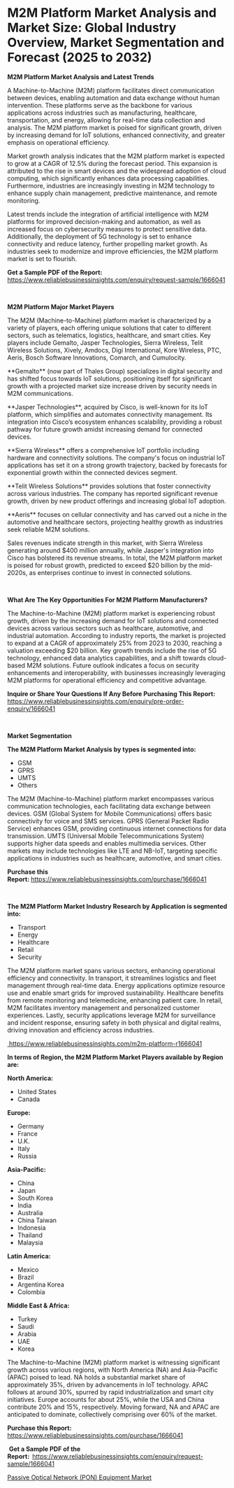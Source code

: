 <p><h1>M2M Platform Market Analysis and Market Size: Global Industry Overview, Market Segmentation and Forecast (2025 to 2032)</h1></p><p><strong>M2M Platform Market Analysis and Latest Trends</strong></p>
<p><p>A Machine-to-Machine (M2M) platform facilitates direct communication between devices, enabling automation and data exchange without human intervention. These platforms serve as the backbone for various applications across industries such as manufacturing, healthcare, transportation, and energy, allowing for real-time data collection and analysis. The M2M platform market is poised for significant growth, driven by increasing demand for IoT solutions, enhanced connectivity, and greater emphasis on operational efficiency.</p><p>Market growth analysis indicates that the M2M platform market is expected to grow at a CAGR of 12.5% during the forecast period. This expansion is attributed to the rise in smart devices and the widespread adoption of cloud computing, which significantly enhances data processing capabilities. Furthermore, industries are increasingly investing in M2M technology to enhance supply chain management, predictive maintenance, and remote monitoring. </p><p>Latest trends include the integration of artificial intelligence with M2M platforms for improved decision-making and automation, as well as increased focus on cybersecurity measures to protect sensitive data. Additionally, the deployment of 5G technology is set to enhance connectivity and reduce latency, further propelling market growth. As industries seek to modernize and improve efficiencies, the M2M platform market is set to flourish.</p></p>
<p><strong>Get a Sample PDF of the Report:&nbsp;</strong> <a href="https://www.reliablebusinessinsights.com/enquiry/request-sample/1666041?utm_campaign=2761&utm_medium=2&utm_source=Github&utm_content=ia&utm_term=08042025&utm_id=m2m-platform">https://www.reliablebusinessinsights.com/enquiry/request-sample/1666041</a></p>
<p>&nbsp;</p>
<p><strong>M2M Platform Major Market Players</strong></p>
<p><p>The M2M (Machine-to-Machine) platform market is characterized by a variety of players, each offering unique solutions that cater to different sectors, such as telematics, logistics, healthcare, and smart cities. Key players include Gemalto, Jasper Technologies, Sierra Wireless, Telit Wireless Solutions, Xively, Amdocs, Digi International, Kore Wireless, PTC, Aeris, Bosch Software Innovations, Comarch, and Cumulocity.</p><p>**Gemalto** (now part of Thales Group) specializes in digital security and has shifted focus towards IoT solutions, positioning itself for significant growth with a projected market size increase driven by security needs in M2M communications. </p><p>**Jasper Technologies**, acquired by Cisco, is well-known for its IoT platform, which simplifies and automates connectivity management. Its integration into Cisco’s ecosystem enhances scalability, providing a robust pathway for future growth amidst increasing demand for connected devices.</p><p>**Sierra Wireless** offers a comprehensive IoT portfolio including hardware and connectivity solutions. The company's focus on industrial IoT applications has set it on a strong growth trajectory, backed by forecasts for exponential growth within the connected devices segment.</p><p>**Telit Wireless Solutions** provides solutions that foster connectivity across various industries. The company has reported significant revenue growth, driven by new product offerings and increasing global IoT adoption.</p><p>**Aeris** focuses on cellular connectivity and has carved out a niche in the automotive and healthcare sectors, projecting healthy growth as industries seek reliable M2M solutions.</p><p>Sales revenues indicate strength in this market, with Sierra Wireless generating around $400 million annually, while Jasper's integration into Cisco has bolstered its revenue streams. In total, the M2M platform market is poised for robust growth, predicted to exceed $20 billion by the mid-2020s, as enterprises continue to invest in connected solutions.</p></p>
<p>&nbsp;</p>
<p><strong>What Are The Key Opportunities For M2M Platform Manufacturers?</strong></p>
<p><p>The Machine-to-Machine (M2M) platform market is experiencing robust growth, driven by the increasing demand for IoT solutions and connected devices across various sectors such as healthcare, automotive, and industrial automation. According to industry reports, the market is projected to expand at a CAGR of approximately 25% from 2023 to 2030, reaching a valuation exceeding $20 billion. Key growth trends include the rise of 5G technology, enhanced data analytics capabilities, and a shift towards cloud-based M2M solutions. Future outlook indicates a focus on security enhancements and interoperability, with businesses increasingly leveraging M2M platforms for operational efficiency and competitive advantage.</p></p>
<p><strong>Inquire or Share Your Questions If Any Before Purchasing This Report:</strong> <a href="https://www.reliablebusinessinsights.com/enquiry/pre-order-enquiry/1666041?utm_campaign=2761&utm_medium=2&utm_source=Github&utm_content=ia&utm_term=08042025&utm_id=m2m-platform">https://www.reliablebusinessinsights.com/enquiry/pre-order-enquiry/1666041</a></p>
<p>&nbsp;</p>
<p><strong>Market Segmentation</strong></p>
<p><strong>The M2M Platform Market Analysis by types is segmented into:</strong></p>
<p><ul><li>GSM</li><li>GPRS</li><li>UMTS</li><li>Others</li></ul></p>
<p><p>The M2M (Machine-to-Machine) platform market encompasses various communication technologies, each facilitating data exchange between devices. GSM (Global System for Mobile Communications) offers basic connectivity for voice and SMS services. GPRS (General Packet Radio Service) enhances GSM, providing continuous internet connections for data transmission. UMTS (Universal Mobile Telecommunications System) supports higher data speeds and enables multimedia services. Other markets may include technologies like LTE and NB-IoT, targeting specific applications in industries such as healthcare, automotive, and smart cities.</p></p>
<p><strong>Purchase this Report:&nbsp;</strong><a href="https://www.reliablebusinessinsights.com/purchase/1666041?utm_campaign=2761&utm_medium=2&utm_source=Github&utm_content=ia&utm_term=08042025&utm_id=m2m-platform">https://www.reliablebusinessinsights.com/purchase/1666041</a></p>
<p>&nbsp;</p>
<p><strong>The M2M Platform Market Industry Research by Application is segmented into:</strong></p>
<p><ul><li>Transport</li><li>Energy</li><li>Healthcare</li><li>Retail</li><li>Security</li></ul></p>
<p><p>The M2M platform market spans various sectors, enhancing operational efficiency and connectivity. In transport, it streamlines logistics and fleet management through real-time data. Energy applications optimize resource use and enable smart grids for improved sustainability. Healthcare benefits from remote monitoring and telemedicine, enhancing patient care. In retail, M2M facilitates inventory management and personalized customer experiences. Lastly, security applications leverage M2M for surveillance and incident response, ensuring safety in both physical and digital realms, driving innovation and efficiency across industries.</p></p>
<p><a href="https://www.reliablebusinessinsights.com/m2m-platform-r1666041?utm_campaign=2761&utm_medium=2&utm_source=Github&utm_content=ia&utm_term=08042025&utm_id=m2m-platform">&nbsp;https://www.reliablebusinessinsights.com/m2m-platform-r1666041</a></p>
<p><strong>In terms of Region, the M2M Platform Market Players available by Region are:</strong></p>
<p>
    <p> <strong> North America: </strong>
        <ul>
            <li>United States</li>
            <li>Canada</li>
        </ul>
        </p> 
    <p> <strong> Europe: </strong>
        <ul>
            <li>Germany</li>
            <li>France</li>
            <li>U.K.</li>
            <li>Italy</li>
            <li>Russia</li>
        </ul>
        </p> 
    <p> <strong> Asia-Pacific: </strong>
        <ul>
            <li>China</li>
            <li>Japan</li>
            <li>South Korea</li>
            <li>India</li>
            <li>Australia</li>
            <li>China Taiwan</li>
            <li>Indonesia</li>
            <li>Thailand</li>
            <li>Malaysia</li>
        </ul>
        </p> 
    <p> <strong> Latin America: </strong>
        <ul>
            <li>Mexico</li>
            <li>Brazil</li>
            <li>Argentina Korea</li>
            <li>Colombia</li>
        </ul>
        </p> 
    <p> <strong> Middle East & Africa: </strong>
        <ul>
            <li>Turkey</li>
            <li>Saudi</li>
            <li>Arabia</li>
            <li>UAE</li>
            <li>Korea</li>
        </ul>
    </p>
    </p>
<p><p>The Machine-to-Machine (M2M) platform market is witnessing significant growth across various regions, with North America (NA) and Asia-Pacific (APAC) poised to lead. NA holds a substantial market share of approximately 35%, driven by advancements in IoT technology. APAC follows at around 30%, spurred by rapid industrialization and smart city initiatives. Europe accounts for about 25%, while the USA and China contribute 20% and 15%, respectively. Moving forward, NA and APAC are anticipated to dominate, collectively comprising over 60% of the market.</p></p>
<p><strong>Purchase this Report: </strong><a href="https://www.reliablebusinessinsights.com/purchase/1666041?utm_campaign=2761&utm_medium=2&utm_source=Github&utm_content=ia&utm_term=08042025&utm_id=m2m-platform">https://www.reliablebusinessinsights.com/purchase/1666041</a></p>
<p>&nbsp;<strong>Get a Sample PDF of the Report:&nbsp;&nbsp;</strong><a href="https://www.reliablebusinessinsights.com/enquiry/request-sample/1666041?utm_campaign=2761&utm_medium=2&utm_source=Github&utm_content=ia&utm_term=08042025&utm_id=m2m-platform">https://www.reliablebusinessinsights.com/enquiry/request-sample/1666041</a></p>
<p><strong></strong></p>
<p><p><a href="https://github.com/penglatilles/Market-Research-Report-List-1/blob/main/passive-optical-network-pon-equipment-market.md?utm_campaign=2761&utm_medium=2&utm_source=Github&utm_content=ia&utm_term=08042025&utm_id=m2m-platform">Passive Optical Network (PON) Equipment Market</a></p></p>